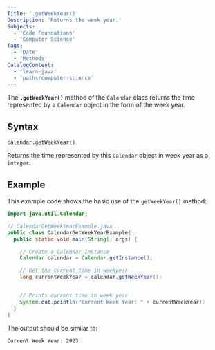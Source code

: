 ```yaml
---
Title: '.getWeekYear()'
Description: 'Returns the week year.'
Subjects:
  - 'Code Foundations'
  - 'Computer Science'
Tags:
  - 'Date'
  - 'Methods'
CatalogContent:
  - 'learn-java'
  - 'paths/computer-science'
---
```


The **`.getWeekYear()`** method of the `Calendar` class returns the time represented by a `Calendar` object in the form of the week year.

## Syntax

```pseudo
calendar.getWeekYear()
```

Returns the time represented by this `Calendar` object in week year as a `integer`.

## Example

This example code shows the basic use of the `getWeekYear()` method:

```java
import java.util.Calendar;

// CalendarGetWeekYearExample.java
public class CalendarGetWeekYearExample{
  public static void main(String[] args) {

    // Create a Calendar instance
    Calendar calendar = Calendar.getInstance();

    // Get the current time in weekyear
    long currentWeekYear = calendar.getWeekYear();


    // Prints current time in week year
    System.out.println("Current Week Year: " + currentWeekYear);
  }
}
```

The output should be similar to:

```shell
Current Week Year: 2023
```
